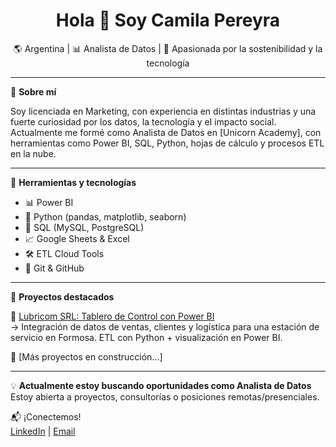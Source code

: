 <h1 align="center">Hola 👋 Soy Camila Pereyra</h1>
<p align="center">
🌎 Argentina | 📊 Analista de Datos | 🌱 Apasionada por la sostenibilidad y la tecnología
</p>

---

🎯 **Sobre mí**

Soy licenciada en Marketing, con experiencia en distintas industrias y una fuerte curiosidad por los datos, la tecnología y el impacto social. Actualmente me formé como Analista de Datos en [Unicorn Academy], con herramientas como Power BI, SQL, Python, hojas de cálculo y procesos ETL en la nube.

---

🧰 **Herramientas y tecnologías**

- 📊 Power BI
- 🐍 Python (pandas, matplotlib, seaborn)
- 🧮 SQL (MySQL, PostgreSQL)
- 📈 Google Sheets & Excel
- 🛠️ ETL Cloud Tools
- 📎 Git & GitHub

---

🚀 **Proyectos destacados**

🔹 [Lubricom SRL: Tablero de Control con Power BI](https://github.com/cpereyra-bi/LubricomSRL)  
→ Integración de datos de ventas, clientes y logística para una estación de servicio en Formosa. ETL con Python + visualización en Power BI.

🔹 [Más proyectos en construcción...]

---

💡 **Actualmente estoy buscando oportunidades como Analista de Datos**  
Estoy abierta a proyectos, consultorías o posiciones remotas/presenciales.

📬 ¡Conectemos!  
[LinkedIn](https://www.linkedin.com/in/cpereyra/) | [Email](mailto:cpereyra.data@gmail.com)
